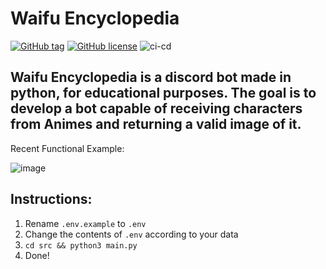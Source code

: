 # Waifu Encyclopedia

[![GitHub tag](https://img.shields.io/github/tag/GroovyWizard/discord-bot-waifu-encyclopedia)](https://github.com/GroovyWizard/discord-bot-waifu-encyclopedia/tags)
[![GitHub license](https://img.shields.io/github/license/GroovyWizard/discord-bot-waifu-encyclopedia)](https://github.com/GroovyWizard/discord-bot-waifu-encyclopedia/blob/master/LICENSE)
![ci-cd](https://github.com/GroovyWizard/discord-bot-waifu-encyclopedia/actions/workflows/ci-cd.yml/badge.svg)


## Waifu Encyclopedia is a discord bot made in python, for educational purposes. The goal is to develop a bot capable of receiving characters from Animes and returning a valid image of it.
Recent Functional Example:

![image](https://user-images.githubusercontent.com/78284549/163743284-4e811877-e275-4114-9d5a-9aee53ffd311.png)

## Instructions:
1. Rename `.env.example` to `.env`
2. Change the contents of `.env` according to your data
3. `cd src && python3 main.py`
4. Done!
